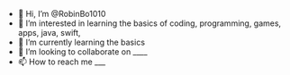 - 👋 Hi, I’m @RobinBo1010
- 👀 I’m interested in learning the basics of coding, programming, games, apps, java, swift,
- 🌱 I’m currently learning the basics 
- 💞️ I’m looking to collaborate on ____
- 📫 How to reach me ___

<!---
RobinBo1010/RobinBo1010 is a ✨ special ✨ repository because its `README.md` (this file) appears on your GitHub profile.
You can click the Preview link to take a look at your changes.
--->
